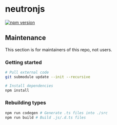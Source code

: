 # neutronjs

[![npm version](https://img.shields.io/npm/v/@neutron-org/neutronjs.svg)](https://www.npmjs.com/package/@neutron-org/neutronjs)

## Maintenance

This section is for maintainers of this repo, not users.

### Getting started

```sh
# Pull external code
git submodule update --init --recursive

# Install dependencies
npm install
```

### Rebuilding types

```sh
npm run codegen # Generate .ts files into ./src
npm run build # Build .js/.d.ts files
```

